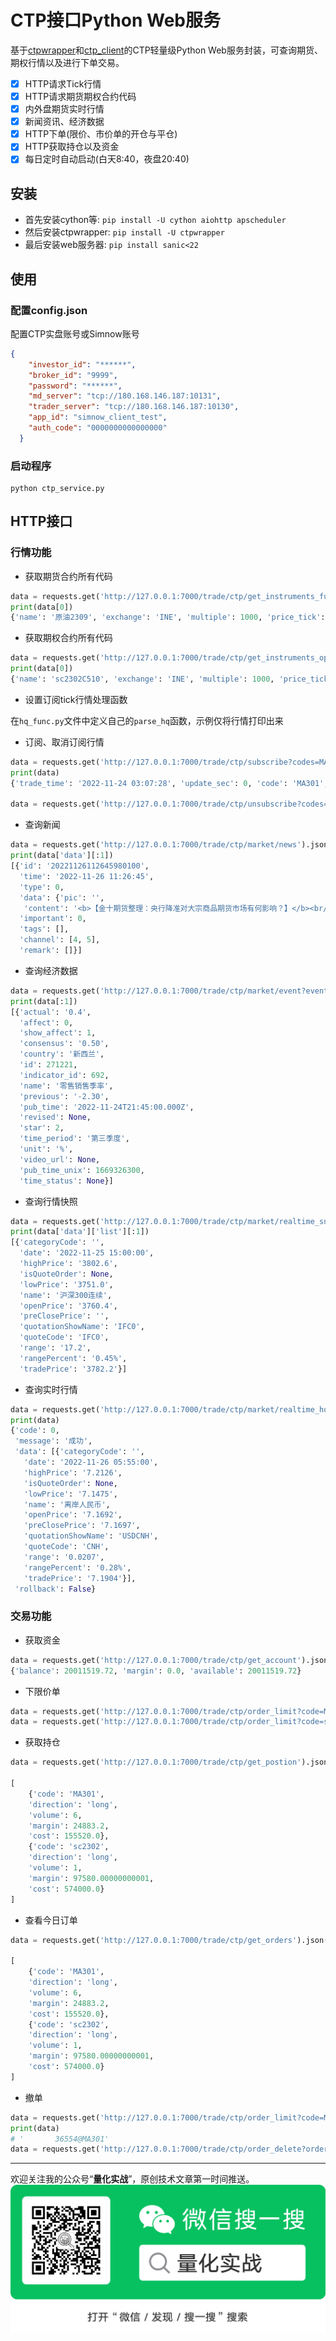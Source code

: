 # CTP接口Python Web服务

基于[ctpwrapper](https://github.com/nooperpudd/ctpwrapper)和[ctp_client](https://github.com/zhou-yuxin/ctp_client)的CTP轻量级Python Web服务封装，可查询期货、期权行情以及进行下单交易。

- [x] HTTP请求Tick行情
- [x] HTTP请求期货期权合约代码
- [x] 内外盘期货实时行情
- [x] 新闻资讯、经济数据
- [x] HTTP下单(限价、市价单的开仓与平仓)
- [x] HTTP获取持仓以及资金
- [x] 每日定时自动启动(白天8:40，夜盘20:40)

## 安装

- 首先安装cython等: `pip install -U cython aiohttp apscheduler`
- 然后安装ctpwrapper: `pip install -U ctpwrapper`
- 最后安装web服务器: `pip install sanic<22`

## 使用

### 配置config.json

配置CTP实盘账号或Simnow账号
```json
{
    "investor_id": "******",
    "broker_id": "9999",
    "password": "******",
    "md_server": "tcp://180.168.146.187:10131",
    "trader_server": "tcp://180.168.146.187:10130",
    "app_id": "simnow_client_test",
    "auth_code": "0000000000000000"
  }
```

### 启动程序

```shell
python ctp_service.py
```

## HTTP接口

### 行情功能

- 获取期货合约所有代码
  
```python
data = requests.get('http://127.0.0.1:7000/trade/ctp/get_instruments_future?exchange=INE').json()
print(data[0])
{'name': '原油2309', 'exchange': 'INE', 'multiple': 1000, 'price_tick': 0.1, 'expire_date': '2023-08-31', 'long_margin_ratio': 0.17, 'short_margin_ratio': 0.17, 'option_type': None, 'strike_price': 0.0, 'is_trading': True, 'symbol': 'sc2309'}
```

- 获取期权合约所有代码
  
```python
data = requests.get('http://127.0.0.1:7000/trade/ctp/get_instruments_option?func_name=sc2302').json()
print(data[0])
{'name': 'sc2302C510', 'exchange': 'INE', 'multiple': 1000, 'price_tick': 0.05, 'expire_date': '2022-12-28', 'long_margin_ratio': None, 'short_margin_ratio': None, 'option_type': 'call', 'strike_price': 510.0, 'is_trading': True, 'symbol': 'sc2302C510'}
```

- 设置订阅tick行情处理函数
  
在`hq_func.py`文件中定义自己的`parse_hq`函数，示例仅将行情打印出来

- 订阅、取消订阅行情
  
```python
data = requests.get('http://127.0.0.1:7000/trade/ctp/subscribe?codes=MA301').json()
print(data)
{'trade_time': '2022-11-24 03:07:28', 'update_sec': 0, 'code': 'MA301', 'price': 2583.0, 'open': 2530.0, 'close': 2553.0, 'highest': 2588.0, 'lowest': 2523.0, 'upper_limit': 2732.0, 'lower_limit': 2374.0, 'settlement': 2546.0, 'volume': 1690398, 'turnover': 4325728482.0, 'open_interest': 1013956, 'pre_close': 2542.0, 'pre_settlement': 2553.0, 'pre_open_interest': 1068566, 'ask1': (2584.0, 659), 'bid1': (2583.0, 497), 'ask2': (None, 0), 'bid2': (None, 0), 'ask3': (None, 0), 'bid3': (None, 0), 'ask4': (None, 0), 'bid4': (None, 0), 'ask5': (None, 0), 'bid5': (None, 0)}

data = requests.get('http://127.0.0.1:7000/trade/ctp/unsubscribe?codes=MA301').json()
```

- 查询新闻
  
```python
data = requests.get('http://127.0.0.1:7000/trade/ctp/market/news').json()
print(data['data'][:1])
[{'id': '20221126112645980100',
  'time': '2022-11-26 11:26:45',
  'type': 0,
  'data': {'pic': '',
   'content': '<b>【金十期货整理：央行降准对大宗商品期货市场有何影响？】</b><br/><span class="section-news">1. 光大期货 宏观分析师于洁：历次降准对黑色系商品影响更大，主要因为黑色品种的需求完全看国内情况，其中螺纹钢基本上在降准之后都表现上涨。</span><br/><span class="section-news">2. 申银万国期货研究所所长助理汪洋：接下来大宗商品走势仍要关注美联储加息和国内经济复苏情况。美联储12月份议息会议临近，预计美国通胀稳步下行有助于市场稳定，叠加国内经济复苏及流动性释放预期，因此对商品市场以反弹行情看待。如果接下来国内经济数据转暖得到确认，那么大宗商品仍有进一步反弹的空间。</span><br/><span class="section-news">3. 一德期货宏观分析师肖利娜：在经济弱复苏形势下，降准对大宗商品市场整体影响有限，但与房地产相关的黑色品种或在短期内受到明显提振。</span>'},
  'important': 0,
  'tags': [],
  'channel': [4, 5],
  'remark': []}]
```

- 查询经济数据
```python
data = requests.get('http://127.0.0.1:7000/trade/ctp/market/event?event_date=2022-11-25').json()
print(data[:1])
[{'actual': '0.4',
  'affect': 0,
  'show_affect': 1,
  'consensus': '0.50',
  'country': '新西兰',
  'id': 271221,
  'indicator_id': 692,
  'name': '零售销售季率',
  'previous': '-2.30',
  'pub_time': '2022-11-24T21:45:00.000Z',
  'revised': None,
  'star': 2,
  'time_period': '第三季度',
  'unit': '%',
  'video_url': None,
  'pub_time_unix': 1669326300,
  'time_status': None}]
```

- 查询行情快照
```python
data = requests.get('http://127.0.0.1:7000/trade/ctp/market/realtime_snap?dtype=中金所').json()
print(data['data']['list'][:1])
[{'categoryCode': '',
  'date': '2022-11-25 15:00:00',
  'highPrice': '3802.6',
  'isQuoteOrder': None,
  'lowPrice': '3751.0',
  'name': '沪深300连续',
  'openPrice': '3760.4',
  'preClosePrice': '',
  'quotationShowName': 'IFC0',
  'quoteCode': 'IFC0',
  'range': '17.2',
  'rangePercent': '0.45%',
  'tradePrice': '3782.2'}]
```

- 查询实时行情
```python
data = requests.get('http://127.0.0.1:7000/trade/ctp/market/realtime_hq?code=CNH').json()
print(data)
{'code': 0,
 'message': '成功',
 'data': [{'categoryCode': '',
   'date': '2022-11-26 05:55:00',
   'highPrice': '7.2126',
   'isQuoteOrder': None,
   'lowPrice': '7.1475',
   'name': '离岸人民币',
   'openPrice': '7.1692',
   'preClosePrice': '7.1697',
   'quotationShowName': 'USDCNH',
   'quoteCode': 'CNH',
   'range': '0.0207',
   'rangePercent': '0.28%',
   'tradePrice': '7.1904'}],
 'rollback': False}
```

### 交易功能

- 获取资金
```python
data = requests.get('http://127.0.0.1:7000/trade/ctp/get_account').json()
{'balance': 20011519.72, 'margin': 0.0, 'available': 20011519.72}
```

- 下限价单
```python
data = requests.get('http://127.0.0.1:7000/trade/ctp/order_limit?code=MA301&direction=long&volume=6&price=2600').json()
data = requests.get('http://127.0.0.1:7000/trade/ctp/order_limit?code=sc2302&direction=long&volume=1&price=600').json()
```

- 获取持仓
```python
data = requests.get('http://127.0.0.1:7000/trade/ctp/get_postion').json()

[
    {'code': 'MA301',
    'direction': 'long',
    'volume': 6,
    'margin': 24883.2,
    'cost': 155520.0},
    {'code': 'sc2302',
    'direction': 'long',
    'volume': 1,
    'margin': 97580.00000000001,
    'cost': 574000.0}
]
```

- 查看今日订单
```python
data = requests.get('http://127.0.0.1:7000/trade/ctp/get_orders').json()
  
[
    {'code': 'MA301',
    'direction': 'long',
    'volume': 6,
    'margin': 24883.2,
    'cost': 155520.0},
    {'code': 'sc2302',
    'direction': 'long',
    'volume': 1,
    'margin': 97580.00000000001,
    'cost': 574000.0}
]
```

  - 撤单
  ```python
  data = requests.get('http://127.0.0.1:7000/trade/ctp/order_limit?code=MA301&direction=long&volume=6&price=2500').json()
  print(data)
  # '       36554@MA301'
  data = requests.get('http://127.0.0.1:7000/trade/ctp/order_delete?order_id=       36554@MA301').json()
  ```

---

欢迎关注我的公众号“**量化实战**”，原创技术文章第一时间推送。
![](qrcode.jpg)
